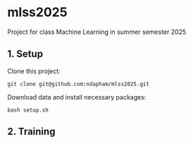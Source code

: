 # mlss2025
Project for class Machine Learning in summer semester 2025


## 1. Setup

Clone this project:
```
git clone git@github.com:ndapham/mlss2025.git
```

Download data and install necessary packages:
```
bash setup.sh
```

## 2. Training